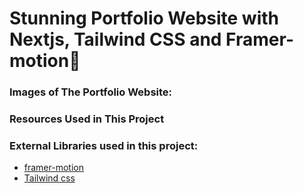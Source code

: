 # Stunning Portfolio Website with Nextjs, Tailwind CSS and Framer-motion🌟

### Images of The Portfolio Website:

### Resources Used in This Project


### External Libraries used in this project:

- [framer-motion](https://www.framer.com/motion/) <br />
- [Tailwind css](https://tailwindcss.com/) <br />


